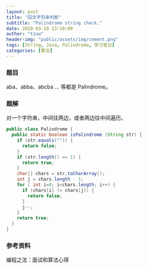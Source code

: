 ```yaml
---
layout: post
title: "回文字符串判断"
subtitle: "Palindrome string check."
date: 2020-03-10 13:10:00
author: "tzuw"
header-img: "public/assets/img/cement.png"
tags: [String, Java, Palindrome, 学习笔记] 
categories: [算法]
---
```


### 题目

aba、abba、abcba ... 等都是 Palindrome。

### 题解

对一个字符串，中间往两边，或者两边往中间遍历。

```java
public class Palindrome {
  public static boolean isPalindrome (String str) {
    if (str.equals("")) {
      return false;
    }
    if (str.length() == 1) {
      return true;
    }
    char[] chars = str.toCharArray();
    int j = chars.length - 1;
    for ( int i=0; i<chars.length; i++) {
      if (chars[i] != chars[j]) {
        return false;
      }
      j--;
    }
    return true;
  }
}
```

### 参考资料

编程之法：面试和算法心得

